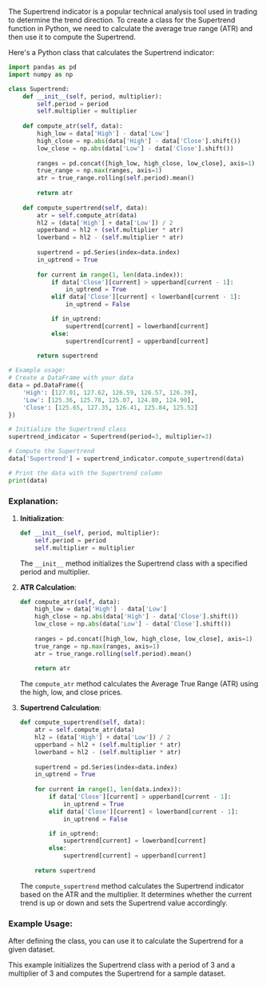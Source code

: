 The Supertrend indicator is a popular technical analysis tool used in trading to determine the trend direction. To create a class for the Supertrend function in Python, we need to calculate the average true range (ATR) and then use it to compute the Supertrend.

Here's a Python class that calculates the Supertrend indicator:

```python
import pandas as pd
import numpy as np

class Supertrend:
    def __init__(self, period, multiplier):
        self.period = period
        self.multiplier = multiplier
    
    def compute_atr(self, data):
        high_low = data['High'] - data['Low']
        high_close = np.abs(data['High'] - data['Close'].shift())
        low_close = np.abs(data['Low'] - data['Close'].shift())
        
        ranges = pd.concat([high_low, high_close, low_close], axis=1)
        true_range = np.max(ranges, axis=1)
        atr = true_range.rolling(self.period).mean()
        
        return atr
    
    def compute_supertrend(self, data):
        atr = self.compute_atr(data)
        hl2 = (data['High'] + data['Low']) / 2
        upperband = hl2 + (self.multiplier * atr)
        lowerband = hl2 - (self.multiplier * atr)
        
        supertrend = pd.Series(index=data.index)
        in_uptrend = True
        
        for current in range(1, len(data.index)):
            if data['Close'][current] > upperband[current - 1]:
                in_uptrend = True
            elif data['Close'][current] < lowerband[current - 1]:
                in_uptrend = False

            if in_uptrend:
                supertrend[current] = lowerband[current]
            else:
                supertrend[current] = upperband[current]
        
        return supertrend

# Example usage:
# Create a DataFrame with your data
data = pd.DataFrame({
    'High': [127.01, 127.62, 126.59, 126.57, 126.39],
    'Low': [125.36, 125.78, 125.07, 124.80, 124.90],
    'Close': [125.65, 127.35, 126.41, 125.84, 125.52]
})

# Initialize the Supertrend class
supertrend_indicator = Supertrend(period=3, multiplier=3)

# Compute the Supertrend
data['Supertrend'] = supertrend_indicator.compute_supertrend(data)

# Print the data with the Supertrend column
print(data)
```

### Explanation:

1. **Initialization**:
   ```python
   def __init__(self, period, multiplier):
       self.period = period
       self.multiplier = multiplier
   ```
   The `__init__` method initializes the Supertrend class with a specified period and multiplier.

2. **ATR Calculation**:
   ```python
   def compute_atr(self, data):
       high_low = data['High'] - data['Low']
       high_close = np.abs(data['High'] - data['Close'].shift())
       low_close = np.abs(data['Low'] - data['Close'].shift())
       
       ranges = pd.concat([high_low, high_close, low_close], axis=1)
       true_range = np.max(ranges, axis=1)
       atr = true_range.rolling(self.period).mean()
       
       return atr
   ```
   The `compute_atr` method calculates the Average True Range (ATR) using the high, low, and close prices.

3. **Supertrend Calculation**:
   ```python
   def compute_supertrend(self, data):
       atr = self.compute_atr(data)
       hl2 = (data['High'] + data['Low']) / 2
       upperband = hl2 + (self.multiplier * atr)
       lowerband = hl2 - (self.multiplier * atr)
       
       supertrend = pd.Series(index=data.index)
       in_uptrend = True
       
       for current in range(1, len(data.index)):
           if data['Close'][current] > upperband[current - 1]:
               in_uptrend = True
           elif data['Close'][current] < lowerband[current - 1]:
               in_uptrend = False

           if in_uptrend:
               supertrend[current] = lowerband[current]
           else:
               supertrend[current] = upperband[current]
       
       return supertrend
   ```
   The `compute_supertrend` method calculates the Supertrend indicator based on the ATR and the multiplier. It determines whether the current trend is up or down and sets the Supertrend value accordingly.

### Example Usage:
After defining the class, you can use it to calculate the Supertrend for a given dataset.

This example initializes the Supertrend class with a period of 3 and a multiplier of 3 and computes the Supertrend for a sample dataset.
